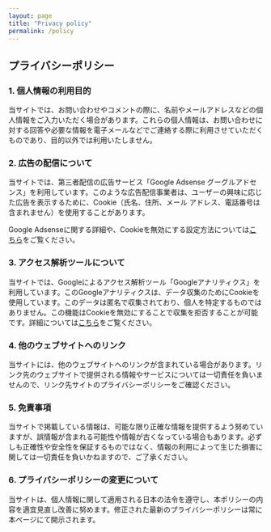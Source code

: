```yaml
---
layout: page
title: "Privacy policy"
permalink: /policy
---
```

## プライバシーポリシー

### 1. 個人情報の利用目的
当サイトでは、お問い合わせやコメントの際に、名前やメールアドレスなどの個人情報をご入力いただく場合があります。これらの個人情報は、お問い合わせに対する回答や必要な情報を電子メールなどでご連絡する際に利用させていただくものであり、目的以外では利用いたしません。

### 2. 広告の配信について
当サイトでは、第三者配信の広告サービス「Google Adsense グーグルアドセンス」を利用しています。このような広告配信事業者は、ユーザーの興味に応じた広告を表示するために、Cookie（氏名、住所、メール アドレス、電話番号は含まれません）を使用することがあります。

Google Adsenseに関する詳細や、Cookieを無効にする設定方法については[こちら](https://policies.google.com/technologies/ads?hl=ja)をご覧ください。

### 3. アクセス解析ツールについて
当サイトでは、Googleによるアクセス解析ツール「Googleアナリティクス」を利用しています。このGoogleアナリティクスは、データ収集のためにCookieを使用しています。このデータは匿名で収集されており、個人を特定するものではありません。この機能はCookieを無効にすることで収集を拒否することが可能です。詳細については[こちら](https://marketingplatform.google.com/about/analytics/terms/jp/)をご覧ください。

### 4. 他のウェブサイトへのリンク
当サイトには、他のウェブサイトへのリンクが含まれている場合があります。リンク先のウェブサイトで提供される情報やサービスについては一切責任を負いませんので、リンク先サイトのプライバシーポリシーをご確認ください。

### 5. 免責事項
当サイトで掲載している情報は、可能な限り正確な情報を提供するよう努めていますが、誤情報が含まれる可能性や情報が古くなっている場合もあります。必ずしも正確性や安全性を保証するものではなく、情報の利用によって生じた損害に関しては一切責任を負いかねますので、ご了承ください。

### 6. プライバシーポリシーの変更について
当サイトは、個人情報に関して適用される日本の法令を遵守し、本ポリシーの内容を適宜見直し改善に努めます。修正された最新のプライバシーポリシーは常に本ページにて開示されます。
